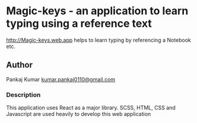 # Magic-keys - an application to learn typing using a reference text

http://Magic-keys.web.app helps to learn typing by referencing a Notebook etc.

## Author
Pankaj Kumar
kumar.pankaj0110@gmail.com



### Description
This application uses React as a major library. 
SCSS, HTML, CSS and Javascript are used heavily to develop this web application